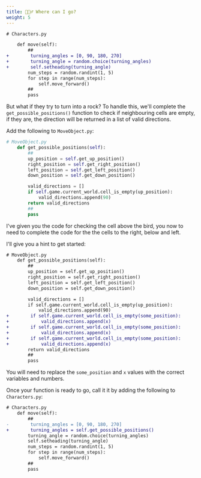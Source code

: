 ```yaml
---
title: 🤷🏾‍♂️ Where can I go?
weight: 5
---
```


```diff
# Characters.py

    def move(self):
        ##
+        turning_angles = [0, 90, 180, 270]
+        turning_angle = random.choice(turning_angles)
+        self.setheading(turning_angle)
        num_steps = random.randint(1, 5)
        for step in range(num_steps):
            self.move_forward()
        ##
        pass
```

But what if they try to turn into a rock?
To handle this, we'll complete the `get_possible_positions()` function to check if neighbouring cells are empty, if they are, the direction will be returned in a list of valid directions.

Add the following to `MoveObject.py`:

```python
# MoveObject.py
    def get_possible_positions(self):
        ##
        up_position = self.get_up_position()
        right_position = self.get_right_position()
        left_position = self.get_left_position()
        down_position = self.get_down_position()

        valid_directions = []
        if self.game.current_world.cell_is_empty(up_position):
            valid_directions.append(90)
        return valid_directions
        ##
        pass
```

I've given you the code for checking the cell above the bird, you now to need to complete the code for the the cells to the right, below and left.

I'll give you a hint to get started:

```diff
# MoveObject.py
    def get_possible_positions(self):
        ##
        up_position = self.get_up_position()
        right_position = self.get_right_position()
        left_position = self.get_left_position()
        down_position = self.get_down_position()

        valid_directions = []
        if self.game.current_world.cell_is_empty(up_position):
            valid_directions.append(90)
+        if self.game.current_world.cell_is_empty(some_position):
+            valid_directions.append(x)
+        if self.game.current_world.cell_is_empty(some_position):
+            valid_directions.append(x)
+        if self.game.current_world.cell_is_empty(some_position):
+            valid_directions.append(x)
        return valid_directions
        ##
        pass
```

You will need to replace the `some_position` and `x` values with the correct variables and numbers.

Once your function is ready to go, call it it by adding the following to `Characters.py`:

```diff
# Characters.py
    def move(self):
        ##
-        turning_angles = [0, 90, 180, 270]
+        turning_angles = self.get_possible_positions()
        turning_angle = random.choice(turning_angles)
        self.setheading(turning_angle)
        num_steps = random.randint(1, 5)
        for step in range(num_steps):
            self.move_forward()
        ##
        pass
```
